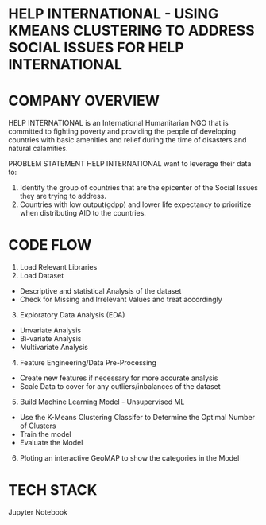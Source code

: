 # HELP INTERNATIONAL - USING KMEANS CLUSTERING TO ADDRESS SOCIAL ISSUES FOR HELP INTERNATIONAL

# COMPANY OVERVIEW
HELP INTERNATIONAL is an International Humanitarian NGO that is committed to fighting poverty and providing the people of developing countries with basic amenities and relief during the time of disasters and natural calamities.

PROBLEM STATEMENT
HELP INTERNATIONAL want to leverage their data to:
1. Identify the group of countries that are the epicenter of the Social Issues they are trying to address.
2. Countries with low output(gdpp) and lower life expectancy to prioritize when distributing AID to the countries.

# CODE FLOW
1. Load Relevant Libraries
2. Load Dataset
-  Descriptive and statistical Analysis of the dataset
-  Check for Missing and Irrelevant Values and treat accordingly
3. Exploratory Data Analysis (EDA)
-  Unvariate Analysis
-  Bi-variate Analysis
-  Multivariate Analysis
4. Feature Engineering/Data Pre-Processing
- Create new features if necessary for more accurate analysis
- Scale Data to cover for any outliers/inbalances of the dataset
5. Build Machine Learning Model - Unsupervised ML
-  Use the K-Means Clustering Classifer to Determine the Optimal Number of Clusters
-  Train the model
-  Evaluate the Model
6. Ploting an interactive GeoMAP to show the categories in the Model

# TECH STACK
Jupyter Notebook
